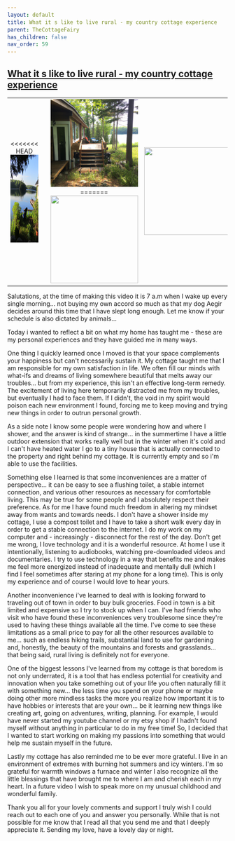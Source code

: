 ```yaml
---
layout: default
title: What it s like to live rural - my country cottage experience
parent: TheCottageFairy
has_children: false
nav_order: 59
---
```


## [What it s like to live rural - my country cottage experience](https://www.youtube.com/watch?v=XOXeNdhiIC4)

<div>
<table align="center">
	<tr>
		<td align="center">
<<<<<<< HEAD
			<img src="../../assets/cottage_fairy_ai_generated_photos/What_it_s_like_to_live_rural_-_my_country_cottage_experience-[XOXeNdhiIC4]/generated_00.png" height="200" width="200"/>
		</td>
		<td align="center">
			<img src="../../assets/cottage_fairy_ai_generated_photos/What_it_s_like_to_live_rural_-_my_country_cottage_experience-[XOXeNdhiIC4]/generated_01.png" height="200" width="200"/>
		</td>
		<td align="center">
			<img src="../../assets/cottage_fairy_ai_generated_photos/What_it_s_like_to_live_rural_-_my_country_cottage_experience-[XOXeNdhiIC4]/generated_02.png" height="200" width="200"/>
=======
			<img src="../../posters/What_it_s_like_to_live_rural_-_my_country_cottage_experience-[XOXeNdhiIC4]/generated_00.png" height="200" width="200"/>
		</td>
		<td align="center">
			<img src="../../posters/What_it_s_like_to_live_rural_-_my_country_cottage_experience-[XOXeNdhiIC4]/generated_01.png" height="200" width="200"/>
		</td>
		<td align="center">
			<img src="../../posters/What_it_s_like_to_live_rural_-_my_country_cottage_experience-[XOXeNdhiIC4]/generated_02.png" height="200" width="200"/>
>>>>>>> ffe52613361410ad9d371a0f80e81de4dd24175f
		</td>
	</tr>
</table>
</div>

Salutations, at the time of making this video it is 7 a.m when I wake up every single morning... not buying my own accord so much as that my dog Aegir decides around this time that I have slept long enough. Let me know if your schedule is also dictated by animals...

Today i wanted to reflect a bit on what my home has taught me - these are my personal experiences and they have guided me in many ways.

One thing I quickly learned once I moved is that your space complements your happiness but can't necessarily sustain it. My cottage taught me that I am responsible for my own satisfaction in life. We often fill our minds with what-ifs and dreams of living somewhere beautiful that melts away our troubles... but from my experience, this isn't an effective long-term remedy. The excitement of living here temporarily distracted me from my troubles, but eventually I had to face them. If I didn't, the void in my spirit would poison each new environment I found, forcing me to keep moving and trying new things in order to outrun personal growth.

As a side note I know some people were wondering how and where I shower, and the answer is kind of strange... in the summertime I have a little outdoor extension that works really well but in the winter when it's cold and I can't have heated water I go to a tiny house that is actually connected to the property and right behind my cottage. It is currently empty and so i'm able to use the facilities.

Something else I learned is that some inconveniences are a matter of perspective... it can be easy to see a flushing toilet, a stable internet connection, and various other resources as necessary for comfortable living. This may be true for some people and I absolutely respect their preference. As for me I have found much freedom in altering my mindset away from wants and towards needs. I don't have a shower inside my cottage, I use a compost toilet and I have to take a short walk every day in order to get a stable connection to the internet. I do my work on my computer and - increasingly - disconnect for the rest of the day. Don't get me wrong, I love technology and it is a wonderful resource. At home I use it intentionally, listening to audiobooks, watching pre-downloaded videos and documentaries. I try to use technology in a way that benefits me and makes me feel more energized instead of inadequate and mentally dull (which I find I feel sometimes after staring at my phone for a long time). This is only my experience and of course I would love to hear yours.

Another inconvenience i've learned to deal with is looking forward to traveling out of town in order to buy bulk groceries. Food in town is a bit limited and expensive so I try to stock up when I can. I've had friends who visit who have found these inconveniences very troublesome since they're used to having these things available all the time. I've come to see these limitations as a small price to pay for all the other resources available to me... such as endless hiking trails, substantial land to use for gardening and, honestly, the beauty of the mountains and forests and grasslands... that being said, rural living is definitely not for everyone.

One of the biggest lessons I've learned from my cottage is that boredom is not only underrated, it is a tool that has endless potential for creativity and innovation when you take something out of your life you often naturally fill it with something new... the less time you spend on your phone or maybe doing other more mindless tasks the more you realize how important it is to have hobbies or interests that are your own... be it learning new things like creating art, going on adventures, writing, planning. For example, I would have never started my youtube channel or my etsy shop if I hadn't found myself without anything in particular to do in my free time! So, I decided that I wanted to start working on making my passions into something that would help me sustain myself in the future.

Lastly my cottage has also reminded me to be ever more grateful. I live in an environment of extremes with burning hot summers and icy winters. I'm so grateful for warmth windows a furnace and winter I also recognize all the little blessings that have brought me to where I am and cherish each in my heart. In a future video I wish to speak more on my unusual childhood and wonderful family.

Thank you all for your lovely comments and support I truly wish I could reach out to each one of you and answer you personally. While that is not possible for me know that I read all that you send me and that I deeply appreciate it. Sending my love, have a lovely day or night.